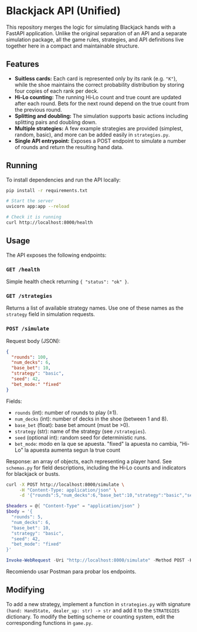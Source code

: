 # Blackjack API (Unified)

This repository merges the logic for simulating Blackjack hands with a
FastAPI application.  Unlike the original separation of an API and a
separate simulation package, all the game rules, strategies, and API
definitions live together here in a compact and maintainable structure.

## Features

- **Suitless cards:** Each card is represented only by its rank (e.g. `"K"`),
  while the shoe maintains the correct probability distribution by storing
  four copies of each rank per deck.
- **Hi‑Lo counting:** The running Hi‑Lo count and true count are updated
  after each round.  Bets for the next round depend on the true count from
  the previous round.
- **Splitting and doubling:** The simulation supports basic actions
  including splitting pairs and doubling down.
- **Multiple strategies:** A few example strategies are provided (simplest,
  random, basic), and more can be added easily in `strategies.py`.
- **Single API entrypoint:** Exposes a POST endpoint to simulate a number of
  rounds and return the resulting hand data.

## Running

To install dependencies and run the API locally:

```bash
pip install -r requirements.txt

# Start the server
uvicorn app:app --reload

# Check it is running
curl http://localhost:8000/health
```

## Usage

The API exposes the following endpoints:

### `GET /health`

Simple health check returning `{ "status": "ok" }`.

### `GET /strategies`

Returns a list of available strategy names.  Use one of these names as
the `strategy` field in simulation requests.

### `POST /simulate`

Request body (JSON):

```json
{
  "rounds": 100,
  "num_decks": 6,
  "base_bet": 10,
  "strategy": "basic",
  "seed": 42,
  "bet_mode:" "fixed"
}
```

Fields:

- `rounds` (int): number of rounds to play (≥1).
- `num_decks` (int): number of decks in the shoe (between 1 and 8).
- `base_bet` (float): base bet amount (must be >0).
- `strategy` (str): name of the strategy (see `/strategies`).
- `seed` (optional int): random seed for deterministic runs.
- `bet_mode`: modo en la que se apuesta. "fixed" la apuesta no cambia, "Hi-Lo" la apuesta aumenta segun la true count

Response: an array of objects, each representing a player hand.  See
`schemas.py` for field descriptions, including the Hi‑Lo counts and
indicators for blackjack or busts.

```bash
curl -X POST http://localhost:8000/simulate \
     -H "Content-Type: application/json" \
     -d '{"rounds":5,"num_decks":6,"base_bet":10,"strategy":"basic","seed":42, "bet_mode": "fixed"}'
```

```Powershell
$headers = @{ "Content-Type" = "application/json" }
$body = '{
  "rounds": 5,
  "num_decks": 6,
  "base_bet": 10,
  "strategy": "basic",
  "seed": 42,
  "bet_mode": "fixed"
}'

Invoke-WebRequest -Uri "http://localhost:8000/simulate" -Method POST -Headers $headers -Body $body
```

Recomiendo usar Postman para probar los endpoints.

## Modifying

To add a new strategy, implement a function in `strategies.py` with
signature `(hand: HandState, dealer_up: str) -> str` and add it to the
`STRATEGIES` dictionary.  To modify the betting scheme or counting system,
edit the corresponding functions in `game.py`.